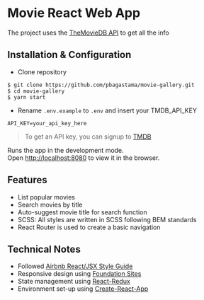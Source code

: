 # Movie React Web App

The project uses the [TheMovieDB API](https://developers.themoviedb.org) to get all the info

## Installation & Configuration

- Clone repository
```
$ git clone https://github.com/pbagastama/movie-gallery.git
$ cd movie-gallery
$ yarn start
```

- Rename `.env.example` to `.env` and insert your TMDB_API_KEY

```
API_KEY=your_api_key_here
```

> To get an API key, you can signup to [TMDB](https://www.themoviedb.org)


Runs the app in the development mode.\
Open [http://localhost:8080](http://localhost:8080) to view it in the browser.


## Features

* List popular movies
* Search movies by title
* Auto-suggest movie title for search function
* SCSS: All styles are written in SCSS following BEM standards
* React Router is used to create a basic navigation

## Technical Notes

* Followed [Airbnb React/JSX Style Guide](https://github.com/airbnb/javascript/tree/master/react)
* Responsive design using [Foundation Sites](http://foundation.zurb.com/sites/docs/)
* State management using [React-Redux](https://github.com/reactjs/react-redux)
* Environment set-up using [Create-React-App](https://github.com/facebookincubator/create-react-app)

